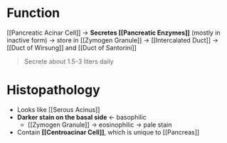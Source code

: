 # Function
[[Pancreatic Acinar Cell]] -> **Secretes [[Pancreatic Enzymes]]** (mostly in inactive form) -> store in [[Zymogen Granule]] -> [[Intercalated Duct]] -> [[Duct of Wirsung]] and [[Duct of Santorini]]
> Secrete about 1.5-3 liters daily

# Histopathology
- Looks like [[Serous Acinus]]
- **Darker stain on the basal side** <- basophilic
	- [[Zymogen Granule]] -> eosinophilic -> pale stain
- Contain **[[Centroacinar Cell]]**, which is unique to [[Pancreas]]